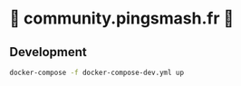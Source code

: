 # 🏓 community.pingsmash.fr 🏓

## Development

```bash
docker-compose -f docker-compose-dev.yml up
```
